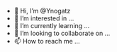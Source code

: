 - 👋 Hi, I’m @Ynogatz
- 👀 I’m interested in ...
- 🌱 I’m currently learning ...
- 💞️ I’m looking to collaborate on ...
- 📫 How to reach me ...

<!---
Ynogatz/Ynogatz is a ✨ special ✨ repository because its `README.md` (this file) appears on your GitHub profile.
You can click the Preview link to take a look at your changes.
--->
